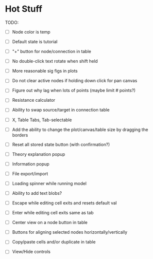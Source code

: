 # Hot Stuff

TODO:
- [ ] Node color is temp
- [ ] Default state is tutorial
- [ ] "+" button for node/connection in table
- [ ] No double-click text rotate when shift held
- [ ] More reasonable sig figs in plots
- [ ] Do not clear active nodes if holding down click for pan canvas
- [ ] Figure out why lag when lots of points (maybe limit # points?)
- [ ] Resistance calculator
- [ ] Ability to swap source/target in connection table
- [ ] X, Table Tabs, Tab-selectable
- [ ] Add the ability to change the plot/canvas/table size by dragging the borders
- [ ] Reset all stored state button (with confirmation?)
 

- [ ] Theory explanation popup
- [ ] Information popup
- [ ] File export/import
- [ ] Loading spinner while running model
- [ ] Ability to add text blobs?


- [ ] Escape while editing cell exits and resets default val
- [ ] Enter while editing cell exits same as tab
- [ ] Center view on a node button in table
- [ ] Buttons for aligning selected nodes horizontally/vertically
- [ ] Copy/paste cells and/or duplicate in table
- [ ] View/Hide controls
